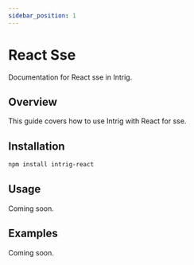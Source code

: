 ```yaml
---
sidebar_position: 1
---
```


# React Sse

Documentation for React sse in Intrig.

## Overview

This guide covers how to use Intrig with React for sse.

## Installation

```bash
npm install intrig-react
```

## Usage

Coming soon.

## Examples

Coming soon.

